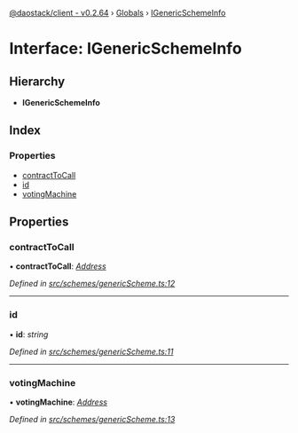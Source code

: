 [@daostack/client - v0.2.64](../README.md) › [Globals](../globals.md) › [IGenericSchemeInfo](igenericschemeinfo.md)

# Interface: IGenericSchemeInfo

## Hierarchy

* **IGenericSchemeInfo**

## Index

### Properties

* [contractToCall](igenericschemeinfo.md#contracttocall)
* [id](igenericschemeinfo.md#id)
* [votingMachine](igenericschemeinfo.md#votingmachine)

## Properties

###  contractToCall

• **contractToCall**: *[Address](../globals.md#address)*

*Defined in [src/schemes/genericScheme.ts:12](https://github.com/daostack/client/blob/9d69996/src/schemes/genericScheme.ts#L12)*

___

###  id

• **id**: *string*

*Defined in [src/schemes/genericScheme.ts:11](https://github.com/daostack/client/blob/9d69996/src/schemes/genericScheme.ts#L11)*

___

###  votingMachine

• **votingMachine**: *[Address](../globals.md#address)*

*Defined in [src/schemes/genericScheme.ts:13](https://github.com/daostack/client/blob/9d69996/src/schemes/genericScheme.ts#L13)*
